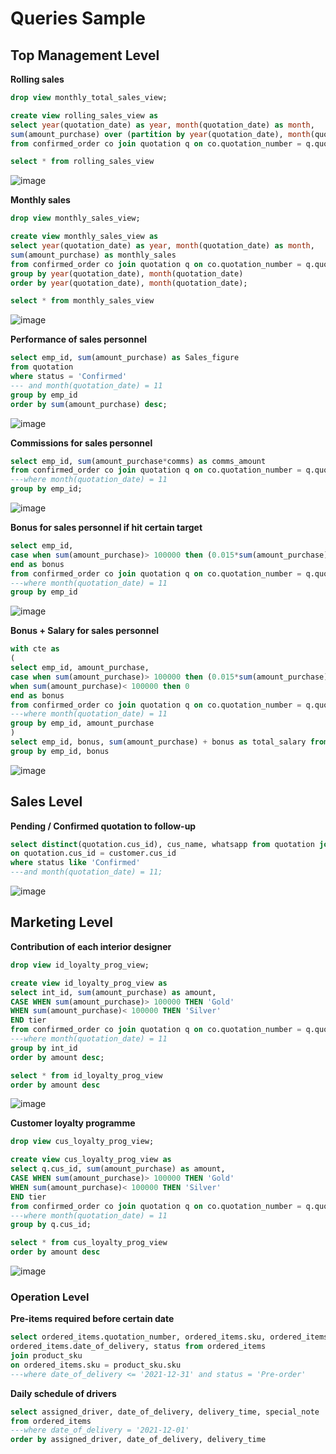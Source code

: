 # Queries Sample #

## Top Management Level ##

**Rolling sales**
```sql
drop view monthly_total_sales_view;

create view rolling_sales_view as
select year(quotation_date) as year, month(quotation_date) as month,
sum(amount_purchase) over (partition by year(quotation_date), month(quotation_date) order by quotation_date) as rolling_sales 
from confirmed_order co join quotation q on co.quotation_number = q.quotation_number;

select * from rolling_sales_view
```
![image](https://user-images.githubusercontent.com/77920592/204571809-e0ff5d37-7eb2-4fb5-bb74-6bf27a6f9783.png)

**Monthly sales**
```sql
drop view monthly_sales_view;

create view monthly_sales_view as
select year(quotation_date) as year, month(quotation_date) as month,
sum(amount_purchase) as monthly_sales 
from confirmed_order co join quotation q on co.quotation_number = q.quotation_number
group by year(quotation_date), month(quotation_date)
order by year(quotation_date), month(quotation_date);

select * from monthly_sales_view
```
![image](https://user-images.githubusercontent.com/77920592/204571645-2fa5fe57-ccac-445a-ac8b-9eef00a5e1ab.png)

**Performance of sales personnel**
```sql
select emp_id, sum(amount_purchase) as Sales_figure
from quotation
where status = 'Confirmed'
--- and month(quotation_date) = 11
group by emp_id
order by sum(amount_purchase) desc;
```
![image](https://user-images.githubusercontent.com/77920592/204579599-397ba3c2-8dd0-4c56-b73d-578c1d3dac31.png)

**Commissions for sales personnel**
```sql
select emp_id, sum(amount_purchase*comms) as comms_amount
from confirmed_order co join quotation q on co.quotation_number = q.quotation_number
---where month(quotation_date) = 11
group by emp_id;
```
![image](https://user-images.githubusercontent.com/77920592/204579665-a3e6ce1a-dc08-42b6-a352-ef40160248e8.png)

**Bonus for sales personnel if hit certain target**
```sql
select emp_id, 
case when sum(amount_purchase)> 100000 then (0.015*sum(amount_purchase))
end as bonus
from confirmed_order co join quotation q on co.quotation_number = q.quotation_number
---where month(quotation_date) = 11
group by emp_id
```
![image](https://user-images.githubusercontent.com/77920592/204579823-4885bd48-5f9a-4ac3-8fd3-23215a16ba51.png)

**Bonus + Salary for sales personnel**
```sql
with cte as
(
select emp_id, amount_purchase, 
case when sum(amount_purchase)> 100000 then (0.015*sum(amount_purchase))
when sum(amount_purchase)< 100000 then 0
end as bonus
from confirmed_order co join quotation q on co.quotation_number = q.quotation_number
---where month(quotation_date) = 11
group by emp_id, amount_purchase
)
select emp_id, bonus, sum(amount_purchase) + bonus as total_salary from cte
group by emp_id, bonus
```
![image](https://user-images.githubusercontent.com/77920592/204579882-d133d4c6-0eda-473c-8a7b-a67226423893.png)

## Sales Level ##
**Pending / Confirmed quotation to follow-up**
```sql
select distinct(quotation.cus_id), cus_name, whatsapp from quotation join customer
on quotation.cus_id = customer.cus_id
where status like 'Confirmed' 
---and month(quotation_date) = 11;
```
![image](https://user-images.githubusercontent.com/77920592/204573088-f325b7a7-9e5c-4921-a18d-fe638426d9f1.png)

## Marketing Level ##
**Contribution of each interior designer**
```sql
drop view id_loyalty_prog_view;

create view id_loyalty_prog_view as 
select int_id, sum(amount_purchase) as amount,
CASE WHEN sum(amount_purchase)> 100000 THEN 'Gold'
WHEN sum(amount_purchase)< 100000 THEN 'Silver'
END tier
from confirmed_order co join quotation q on co.quotation_number = q.quotation_number
---where month(quotation_date) = 11 
group by int_id
order by amount desc;

select * from id_loyalty_prog_view
order by amount desc
```
![image](https://user-images.githubusercontent.com/77920592/204572520-fda48eee-ebc6-4b0f-bae9-a3399faed772.png)

**Customer loyalty programme**
```sql
drop view cus_loyalty_prog_view;

create view cus_loyalty_prog_view as 
select q.cus_id, sum(amount_purchase) as amount,
CASE WHEN sum(amount_purchase)> 100000 THEN 'Gold'
WHEN sum(amount_purchase)< 100000 THEN 'Silver'
END tier
from confirmed_order co join quotation q on co.quotation_number = q.quotation_number
---where month(quotation_date) = 11 
group by q.cus_id;

select * from cus_loyalty_prog_view
order by amount desc
```
![image](https://user-images.githubusercontent.com/77920592/204572680-0eb159fc-670d-415f-ac83-cfa2ecb5bb21.png)

### Operation Level ###
**Pre-items required before certain date**
```sql
select ordered_items.quotation_number, ordered_items.sku, ordered_items.special_note, 
ordered_items.date_of_delivery, status from ordered_items
join product_sku
on ordered_items.sku = product_sku.sku
---where date_of_delivery <= '2021-12-31' and status = 'Pre-order'
```

**Daily schedule of drivers**
```sql
select assigned_driver, date_of_delivery, delivery_time, special_note
from ordered_items
---where date_of_delivery = '2021-12-01'
order by assigned_driver, date_of_delivery, delivery_time
```
